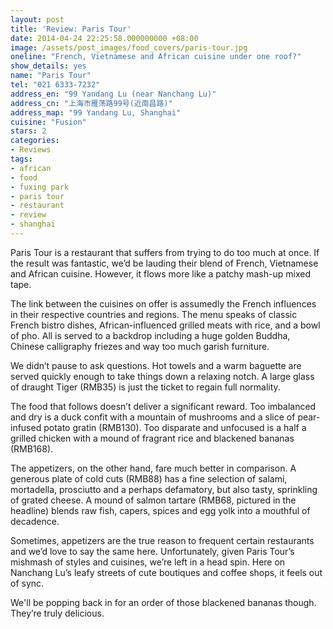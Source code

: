 ```yaml
---
layout: post
title: 'Review: Paris Tour'
date: 2014-04-24 22:25:58.000000000 +08:00
image: /assets/post_images/food_covers/paris-tour.jpg
oneline: "French, Vietnamese and African cuisine under one roof?"
show_details: yes
name: "Paris Tour"
tel: "021 6333-7232"
address_en: "99 Yandang Lu (near Nanchang Lu)"
address_cn: "上海市雁荡路99号(近南昌路)"
address_map: "99 Yandang Lu, Shanghai"
cuisine: "Fusion"
stars: 2
categories:
- Reviews
tags:
- african
- food
- fuxing park
- paris tour
- restaurant
- review
- shanghai
---
```

Paris Tour is a restaurant that suffers from trying to do too much at once. If the result was fantastic, we’d be lauding their blend of French, Vietnamese and African cuisine. However, it flows more like a patchy mash-up mixed tape.

The link between the cuisines on offer is assumedly the French influences in their respective countries and regions. The menu speaks of classic French bistro dishes, African-influenced grilled meats with rice, and a bowl of pho. All is served to a backdrop including a huge golden Buddha, Chinese calligraphy friezes and way too much garish furniture.

We didn’t pause to ask questions. Hot towels and a warm baguette are served quickly enough to take things down a relaxing notch. A large glass of draught Tiger (RMB35) is just the ticket to regain full normality.

The food that follows doesn’t deliver a significant reward. Too imbalanced and dry is a duck confit with a mountain of mushrooms and a slice of pear-infused potato gratin (RMB130). Too disparate and unfocused is a half a grilled chicken with a mound of fragrant rice and blackened bananas (RMB168).

The appetizers, on the other hand, fare much better in comparison. A generous plate of cold cuts (RMB88) has a fine selection of salami, mortadella, prosciutto and a perhaps defamatory, but also tasty, sprinkling of grated cheese. A mound of salmon tartare (RMB68, pictured in the headline) blends raw fish, capers, spices and egg yolk into a mouthful of decadence.

Sometimes, appetizers are the true reason to frequent certain restaurants and we’d love to say the same here. Unfortunately, given Paris Tour’s mishmash of styles and cuisines, we’re left in a head spin. Here on Nanchang Lu’s leafy streets of cute boutiques and coffee shops, it feels out of sync.

We'll be popping back in for an order of those blackened bananas though. They’re truly delicious.
